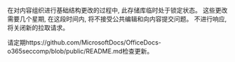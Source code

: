 在对内容组织进行基础结构更改的过程中, 此存储库临时处于锁定状态。 这些更改需要几个星期, 在这段时间内, 将不接受公共编辑和向内容提交问题。 不进行响应, 将关闭新的拉取请求。

请定期https://github.com/MicrosoftDocs/OfficeDocs-o365seccomp/blob/public/README.md检查更新。
